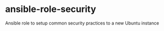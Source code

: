 ansible-role-security
=====================

Ansible role to setup common security practices to a new Ubuntu instance
